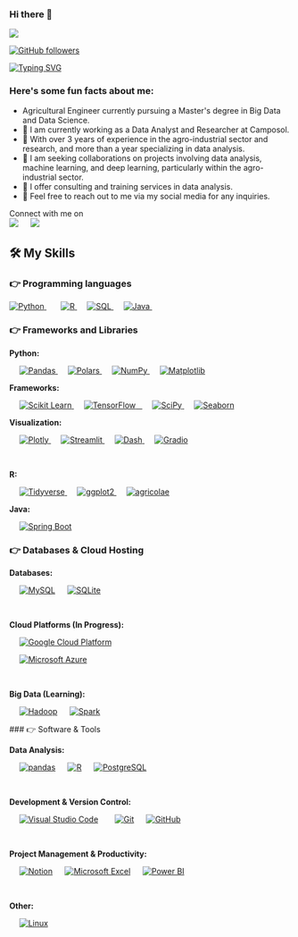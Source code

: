 <!--
**AlexPrietoRomani/AlexPrietoRomani** is a ✨ _special_ ✨ repository because its `README.md` (this file) appears on your GitHub profile.

Here are some ideas to get you started:

- 🔭 I’m currently working on ...
- 🌱 I’m currently learning ...
- 👯 I’m looking to collaborate on ...
- 🤔 I’m looking for help with ...
- 💬 Ask me about ...
- 📫 How to reach me: ...
- 😄 Pronouns: ...
- ⚡ Fun fact: ...
-->

### Hi there 👋

<img src="https://profile-counter.glitch.me/AlexPrietoRomani/count.svg">

[![GitHub followers](https://img.shields.io/github/followers/AlexPrietoRomani.svg?style=social&label=Followers)](https://github.com/AlexPrietoRomani?tab=followers)

[![Typing SVG](https://readme-typing-svg.herokuapp.com?font=Architects+Daughter&color=7AF79A&size=30&lines=Hey!+It's+Alex!;I'm+a+Data+Science...;And+I'm+a+proud+Peruvian+🇵🇰)](https://git.io/typing-svg)

<h3> Here's some fun facts about me: </h3>

- Agricultural Engineer currently pursuing a Master's degree in Big Data and Data Science.
- 🔭 I am currently working as a Data Analyst and Researcher at Camposol.
- 🌱 With over 3 years of experience in the agro-industrial sector and research, and more than a year specializing in data analysis.
- 👯 I am seeking collaborations on projects involving data analysis, machine learning, and deep learning, particularly within the agro-industrial sector.
- 🤔 I offer consulting and training services in data analysis.
- 💬 Feel free to reach out to me via my social media for any inquiries.

<p>Connect with me on
<br>	
<a target="_blank" href="https://www.linkedin.com/in/alex-prieto-romani/"><img src="https://img.shields.io/badge/-LinkedIn-0077B5?style=for-the-badge&logo=Linkedin&logoColor=white"></img></a>
&emsp;
<a target="_blank" href="mailto:alexprieto1997@gmail.com"
><img src="https://img.shields.io/badge/-Gmail-D14836?style=for-the-badge&logo=Gmail&logoColor=white"></img></a>

<br>
</p>


## 🛠️ My Skills

### 👉 Programming languages

<p align="left">

  <a href="https://www.python.org/">
    <img alt="Python" src="https://img.shields.io/badge/Python-FFD43B?style=for-the-badge&logo=python&logoColor=darkgreen"/>
  </a>
  &emsp;   
  <a href="https://www.r-project.org/">
    <img alt="R" src="https://img.shields.io/badge/R-428DCA?style=for-the-badge&logo=R&logoColor=white"/>
  </a>
  &emsp;
  <a href="https://www.mysql.com/">
    <img alt="SQL" src="https://img.shields.io/badge/SQL-E3386D?style=for-the-badge&logo=postgresql&logoColor=white"/>  
  </a>
  &emsp;
  <a href="https://www.java.com/en/">
    <img alt="Java" src="https://img.shields.io/badge/Java-ED8B00?style=for-the-badge&logo=java&logoColor=white"/>
  </a>   


</p>

### 👉 Frameworks and Libraries
<p align="left">

  **Python:**
  
  &emsp;
  <a href="https://pandas.pydata.org/">
    <img alt="Pandas" src="https://img.shields.io/badge/pandas-007BFF?style=for-the-badge&logo=data&logoColor=white"/>
  </a>
  &emsp;
  <a href="https://pola.rs/">
    <img alt="Polars" src="https://img.shields.io/badge/Polars-F9A825?style=for-the-badge&logo=logo&logoColor=white"/>
  </a>
  &emsp;
  <a href="https://numpy.org/">
    <img alt="NumPy" src="https://img.shields.io/badge/NumPy-000080?style=for-the-badge&logo=numpy&logoColor=white"/>
  </a>
  &emsp;
  <a href="https://matplotlib.org/">
    <img alt="Matplotlib" src="https://img.shields.io/badge/Matplotlib-FFDD00?style=for-the-badge&logo=Matplotlib&logoColor=black"/>
  </a>
  <br/>

  **Frameworks:**
  
  &emsp;
  <a href="https://scikit-learn.org/"> <img alt="Scikit Learn" src="https://img.shields.io/badge/scikit_learn-F7931E?style=for-the-badge&logo=scikit-learn&logoColor=white"/>
  </a>
  &emsp;
  <a href="https://www.tensorflow.org/"> <img alt="TensorFlow" src="https://img.shields.io/badge/TensorFlow-FF6F00?style=for-the-badge&logo=TensorFlow&logoColor=white"/>   
  </a>
  &emsp;
  <a href="https://www.scipy.org/"> <img alt="SciPy" src="https://img.shields.io/badge/SciPy-F7CAC9?style=for-the-badge&logo=SciPy&logoColor=black"/>
  </a>
  &emsp;
  <a href="https://seaborn.pydata.org/"> <img alt="Seaborn" src="https://img.shields.io/badge/seaborn-blue?style=for-the-badge&logo=seaborn"/>
  </a>
  <br/>

  **Visualization:**
  
  &emsp;
  <a href="https://plotly.com/"> <img alt="Plotly" src="https://img.shields.io/badge/plotly-2874A3?style=for-the-badge&logo=Plotly&logoColor=white"/>
  </a>
  &emsp;
  <a href="https://streamlit.io/"> <img alt="Streamlit" src="https://img.shields.io/badge/Streamlit-FF0000?style=for-the-badge&logo=streamlit&logoColor=white"/>
  </a>
  &emsp;
  <a href="https://plotly.com/dash/"> <img alt="Dash" src="https://img.shields.io/badge/Dash-2874A3?style=for-the-badge&logo=Dash&logoColor=white"/>
  </a>
  &emsp;
  <a href="https://grad.io/"> <img alt="Gradio" src="https://img.shields.io/badge/Gradio-F08080?style=for-the-badge&logo=logo&Color=white"/>
  </a>

  <br/>

  **R:**
  
  &emsp;
  <a href="https://tidyverse.org/"> <img alt="Tidyverse" src="https://img.shields.io/badge/tidyverse-9D38BD?style=for-the-badge&logo=R&logoColor=white"/>
  </a>
  &emsp;
  <a href="https://ggplot2.tidyverse.org/"> <img alt="ggplot2" src="https://img.shields.io/badge/ggplot2-339933?style=for-the-badge&logo=R&logoColor=white"/>
  </a>
  &emsp;
  <a href="https://cran.r-project.org/web/packages/agricolae/index.html"> <img alt="agricolae" src="https://img.shields.io/badge/agricolae-007FFF?style=for-the-badge&logo=R&logoColor=white"/>
  </a>
  <br/>

  **Java:**

  &emsp;
  <a href="https://spring.io/">
    <img alt="Spring Boot" src="https://img.shields.io/badge/Spring_Boot-6DB33F?style=for-the-badge&logo=Spring&logoColor=white"/>
  </a>

</p>

### 👉 Databases & Cloud Hosting

<p align="left">

  **Databases:**

  &emsp; <a href="https://www.mysql.com/"><img alt="MySQL" src="https://img.shields.io/badge/MySQL-00000F?style=for-the-badge&logo=mysql&logoColor=white"></a>
  &emsp; <a href="https://www.sqlite.org/"><img alt="SQLite" src ="https://img.shields.io/badge/SQLite-07405E?style=for-the-badge&logo=sqlite&logoColor=white"/></a>   


  <br/>

  **Cloud Platforms (In Progress):**

  &emsp; <a href="https://cloud.google.com/"><img alt="Google Cloud Platform" src="https://img.shields.io/badge/Google_Cloud-4285F4?style=for-the-badge&logo=google-cloud&logoColor=white"></a>   

  &emsp; <a href="https://azure.microsoft.com/en-us/services/azure-compute/"><img alt="Microsoft Azure" src="https://img.shields.io/badge/Microsoft_Azure-0078D4?style=for-the-badge&logo=microsoft-azure&logoColor=white"></a>   


  <br/>

  **Big Data (Learning):**

  &emsp; <a href="https://hadoop.apache.org/"><img alt="Hadoop" src="https://img.shields.io/badge/Hadoop-FFAA1A?style=for-the-badge&logo=hadoop&logoColor=black"></a>
  &emsp; <a href="https://spark.apache.org/"><img alt="Spark" src="https://img.shields.io/badge/Apache_Spark-EA524F?style=for-the-badge&logo=Apache&logoColor=white"></a>

</p>
 ### 👉 Software & Tools
 <p align="left">

  **Data Analysis:**

  &emsp; <a href="https://pandas.pydata.org/"><img alt="pandas" src="https://img.shields.io/badge/pandas-007BFF?style=for-the-badge&logo=data&logoColor=white"></a>
  &emsp; <a href="https://www.r-project.org/"><img alt="R" src="https://img.shields.io/badge/R-4285F4?style=for-the-badge&logo=R&logoColor=white"></a>
  &emsp; <a href="https://www.postgresql.org/"><img alt="PostgreSQL" src="https://img.shields.io/badge/PostgreSQL-9D38BD?style=for-the-badge&logo=postgresql&logoColor=white"></a>

  <br/>

  **Development & Version Control:**

  &emsp; <a href="https://code.visualstudio.com/"><img alt="Visual Studio Code" src="https://img.shields.io/badge/Visual_Studio_Code-0078D4?style=for-the-badge&logo=visual%20studio%20code&logoColor=white"></a>   
  &emsp; <a href="https://git-scm.com/"><img alt="Git" src="https://img.shields.io/badge/Git-F05032?style=for-the-badge&logo=git&logoColor=white"></a>
  &emsp; <a href="https://github.com/"><img alt="GitHub" src="https://img.shields.io/badge/GitHub-100000?style=for-the-badge&logo=github&logoColor=white"></a>   

  <br/>

  **Project Management & Productivity:**

  &emsp; <a href="https://www.notion.so/"><img alt="Notion" src="https://img.shields.io/badge/Notion-0085CA?style=for-the-badge&logo=Notion&logoColor=white"></a>
  &emsp; <a href="https://www.microsoft.com/en-us/microsoft-365/excel"><img alt="Microsoft Excel" src="https://img.shields.io/badge/Microsoft_Excel-0078D4?style=for-the-badge&logo=microsoft-excel&logoColor=white"></a>
  &emsp; <a href="https://powerbi.microsoft.com/"><img alt="Power BI" src="https://img.shields.io/badge/Power_BI-0106EF?style=for-the-badge&logo=powerbi&logoColor=white"></a>

  <br/>

  **Other:**

  &emsp; <a href="https://www.linuxfoundation.org/"><img alt="Linux" src="https://img.shields.io/badge/Linux-FCC624?style=for-the-badge&logo=linux&logoColor=black"></a>

</p>

<br/>
